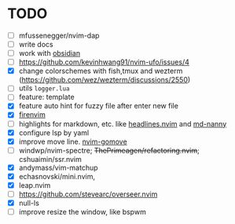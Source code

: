 # TODO
- [ ] mfussenegger/nvim-dap
- [ ] write docs
- [ ] work with [obsidian](https://github.com/epwalsh/obsidian.nvim)
- [ ] <https://github.com/kevinhwang91/nvim-ufo/issues/4>
- [x] change colorschemes with fish,tmux and wezterm (https://github.com/wez/wezterm/discussions/2550)
- [ ] utils `logger.lua`
- [ ] feature: template
- [x] feature auto hint for fuzzy file after enter new file
- [x] [firenvim](https://github.com/glacambre/firenvim)
- [ ] highlights for markdown, etc. like [headlines.nvim](https://github.com/lukas-reineke/headlines.nvim) and [md-nanny](https://github.com/nvim-zh/md-nanny)
- [x] configure lsp by yaml
- [x] improve move line. [nvim-gomove](https://github.com/booperlv/nvim-gomove)
- [ ] windwp/nvim-spectre; ~~ThePrimeagen/refactoring.nvim~~; cshuaimin/ssr.nvim
- [x] andymass/vim-matchup
- [x] echasnovski/mini.nvim,
- [x] leap.nvim
- [ ] https://github.com/stevearc/overseer.nvim
- [x] null-ls
- [ ] improve resize the window, like bspwm
